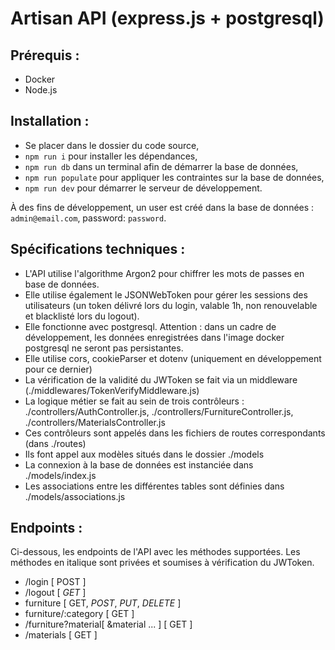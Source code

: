 # Artisan API (express.js + postgresql)

## Prérequis :

- Docker
- Node.js

## Installation :

- Se placer dans le dossier du code source,
- `npm run i` pour installer les dépendances,
- `npm run db` dans un terminal afin de démarrer la base de données,
- `npm run populate` pour appliquer les contraintes sur la base de données,
- `npm run dev` pour démarrer le serveur de développement.

À des fins de développement, un user est créé dans la base de données : `admin@email.com`, password: `password`.

## Spécifications techniques :

- L'API utilise l'algorithme Argon2 pour chiffrer les mots de passes en base de données.
- Elle utilise également le JSONWebToken pour gérer les sessions des utilisateurs (un token délivré lors du login, valable 1h, non renouvelable et blacklisté lors du logout).
- Elle fonctionne avec postgresql. Attention : dans un cadre de développement, les données enregistrées dans l'image docker postgresql ne seront pas persistantes.
- Elle utilise cors, cookieParser et dotenv (uniquement en développement pour ce dernier)
- La vérification de la validité du JWToken se fait via un middleware (./middlewares/TokenVerifyMiddleware.js)
- La logique métier se fait au sein de trois contrôleurs : ./controllers/AuthController.js, ./controllers/FurnitureController.js, ./controllers/MaterialsController.js
- Ces contrôleurs sont appelés dans les fichiers de routes correspondants (dans ./routes)
- Ils font appel aux modèles situés dans le dossier ./models
- La connexion à la base de données est instanciée dans ./models/index.js
- Les associations entre les différentes tables sont définies dans ./models/associations.js

## Endpoints :

Ci-dessous, les endpoints de l'API avec les méthodes supportées. Les méthodes en italique sont privées et soumises à vérification du JWToken.

- /login [ POST ]
- /logout [ *GET* ]
- furniture [ GET, *POST*, *PUT*, *DELETE* ]
- furniture/:category [ GET ]
- /furniture?material[ &material ... ] [ GET ]
- /materials [ GET ]